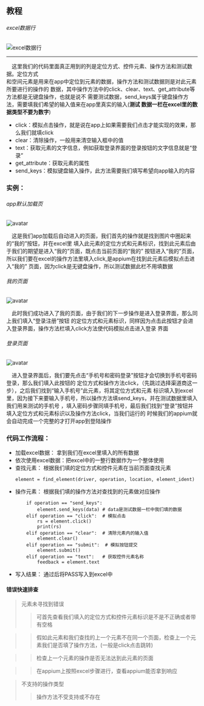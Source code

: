 # 
## 教程

###### excel数据行
![excel数据行](http://pr30yn96y.bkt.clouddn.com/Fk1KaA2XeyiSruL-zyaX41Sj-0UY)
******
  
  &emsp;这里我们的代码里面真正用到的列是定位方式、控件元素、操作方法和测试数据。定位方式  
  和空间元素是用来在app中定位到元素的数据，操作方法和测试数据则是对此元素所要进行的操作的
  数据，其中操作方法中的click、clear、text、get_attribute等方法都是无键盘操作，也就是说不
  需要测试数据，send_keys属于键盘操作方法，需要填我们希望的输入值来在app里真实的输入(**测试
  数据一栏在excel里的数据类型不要为数字**)  
  
  + click：模拟点击操作，就是说在app上如果需要我们点击才能实现的效果，那么我们就填click
  + clear：清除操作，一般用来清空输入框中的值
  + text：获取元素的文字信息，例如获取登录界面的登录按钮的文字信息就是“登录”
  + get_attribute：获取元素的属性
  + send_keys：模拟键盘输入操作，此方法需要我们填写希望向app输入的内容

### 实例：
###### app默认加载页
![avatar](http://pr30yn96y.bkt.clouddn.com/FhQuKdERbAcQ-zjw1DoddTAQNwu3?imageView2/2/w/360/h/520/q/100)

  &emsp;这是我们app加载后自动进入的页面，我们首先的操作就是找到图片中圈起来的“我的”按钮，并在excel里
  填入此元素的定位方式和元素标识，找到此元素后由于我们的期望是进入“我的”页面，既点击当前页面的“我的”
  按钮进入“我的”页面，所以我们要在excel的操作方法里填入click,是appium在找到此元素后模拟点击进入“我的”
  页面，因为click是无键盘操作，所以测试数据此栏不用填数据

###### 我的页面
![avatar](http://pr30yn96y.bkt.clouddn.com/Fo0ifs36ptJp9NVia_fOJUVt-9FZ?imageView2/2/w/360/h/520/q/100)

  &emsp;此时我们成功进入了我的页面，由于我们的下一步操作是进入登录界面，那么同上我们填入“登录注册”按钮
  的定位方式和元素标识，同样因为点击此按钮才会进入登录界面，操作方法栏填入click方法使代码模拟点击进入登录
  界面

###### 登录页面
![avatar](http://pr30yn96y.bkt.clouddn.com/FqWjBLFugKOHv7fTq3VB7VP5AzoZ?imageView2/2/w/360/h/520/q/100)

  &emsp;进入登录界面后，我们要先点击“手机号和密码登录”按钮才会切换到手机号密码登录，那么我们填入此按钮的
  定位方式和操作方法click，（先跳过选择渠道商这一步），之后我们找到“输入手机号”此元素，将其定位方式和元素
  标识填入到excel里，因为接下来要输入手机号，所以操作方法填send_keys，并在测试数据里填入我们用来测试的手机号
  ，填入密码步骤同填手机号，最后我们找到“登录”按钮并填入定位方式和元素标识以及操作方法click，当我们运行的
  时候我们的appium就会自动完成一个完整的才打开app到登陆操作  
  
### 代码工作流程：

+ 加载excel数据：    拿到我们在excel里填入的所有数据
+ 依次使用excel数据：把excel中的一整行数据作为一个整体使用
+ 查找元素：         根据我们填的定位方式和控件元素在当前页面查找元素
    ```
    element = find_element(driver, operation, location, element_ident)
    ```
+ 操作元素：         根据我们填的操作方法对查找到的元素做对应操作
    ```
        if operation == "send_keys":
            element.send_keys(data) # data是测试数据一栏中我们填的数据
        elif operation == "click":  # 模拟点击
            rs = element.click()
            print(rs)
        elif operation == "clear":  # 清除元素内的输入值
            element.clear()
        elif operation == "submit":  # 模拟按钮提交
            element.submit()
        elif operation == "text":   # 获取控件元素名称
            feedback = element.text
    ```
+ 写入结果：         通过后将PASS写入到excel中

#### 错误快速排查
> 元素未寻找到错误
>> 可首先查看我们填入的定位方式和控件元素标识是不是不正确或者带有空格  

>> 假如此元素和我们查找的上一个元素不在同一个页面，检查上一个元素我们是否填了操作方法，(一般是click点击跳转)  

>> 检查上一个元素的操作是否无法达到此元素的页面  

>> 在appium上按照excel步骤进行，查看appium能否拿到响应

> 不支持的操作类型
>> 操作方法不受支持或不存在